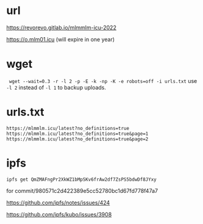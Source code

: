# url
https://revorevo.gitlab.io/mlmmlm-icu-2022

https://o.mlm01.icu 
(will expire in one year)

# wget
` wget --wait=0.3 -r -l 2 -p -E -k -np -K -e robots=off -i urls.txt`
use `-l 2` instead of `-l 1` to backup uploads.
# urls.txt
```
https://mlmmlm.icu/latest?no_definitions=true
https://mlmmlm.icu/latest?no_definitions=true&page=1
https://mlmmlm.icu/latest?no_definitions=true&page=2

```
# ipfs

`ipfs get QmZMAFngPr2XkWZ1bMpSKv6frAw2df7ZsPS5bdwDf8JYxy`

for commit/980571c2d422389e5cc52780bc1d67fd778f47a7

https://github.com/ipfs/notes/issues/424

https://github.com/ipfs/kubo/issues/3908
